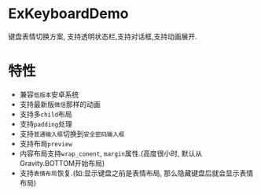 # ExKeyboardDemo
键盘表情切换方案, 支持透明状态栏,支持对话框,支持动画展开.

# 特性
- 兼容`低版本`安卓系统
- 支持最新版`微信`那样的动画
- 支持多`child`布局
- 支持`padding`处理
- 支持`普通输入框`切换到`安全密码输入框`
- 支持布局`preview`
- 内容布局支持`wrap_conent`, `margin`属性.(高度很小时, 默认从Gravity.BOTTOM开始布局)
- 支持`表情布局`恢复.(如:显示键盘之前是表情布局, 那么隐藏键盘后就会显示表情布局)
